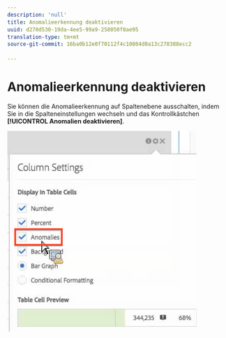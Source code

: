 ```yaml
---
description: 'null'
title: Anomalieerkennung deaktivieren
uuid: d270d530-19da-4ee5-99a9-258050f8ae95
translation-type: tm+mt
source-git-commit: 16ba0b12e0f70112f4c10804d0a13c278388ecc2

---
```



# Anomalieerkennung deaktivieren

Sie können die Anomalieerkennung auf Spaltenebene ausschalten, indem Sie in die Spalteneinstellungen wechseln und das Kontrollkästchen **[!UICONTROL Anomalien deaktivieren]**.

![](assets/turnoff_anomalies.png)

